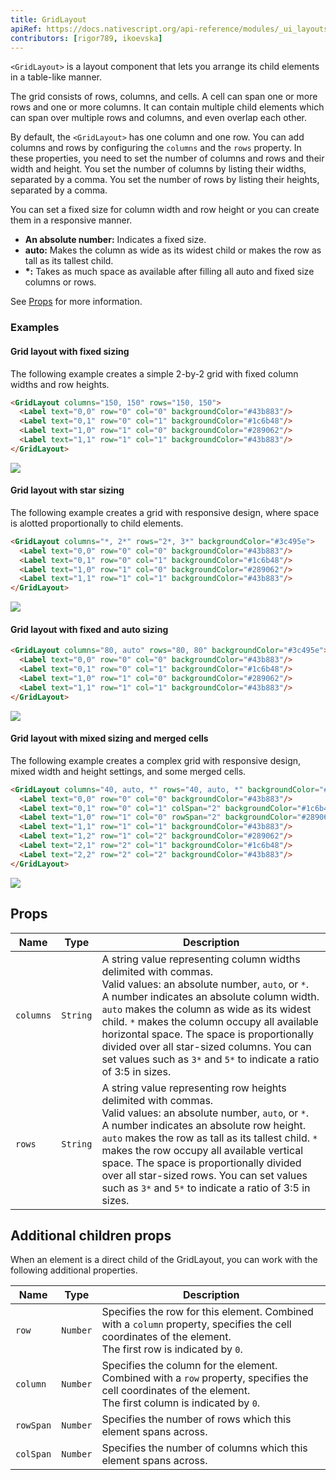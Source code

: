 ```yaml
---
title: GridLayout
apiRef: https://docs.nativescript.org/api-reference/modules/_ui_layouts_grid_layout_
contributors: [rigor789, ikoevska]
---
```


`<GridLayout>` is a layout component that lets you arrange its child elements in a table-like manner. 

The grid consists of rows, columns, and cells. A cell can span one or more rows and one or more columns. It can contain multiple child elements which can span over multiple rows and columns, and even overlap each other. 

By default, the `<GridLayout>` has one column and one row. You can add columns and rows by configuring the `columns` and the `rows` property. In these properties, you need to set the number of columns and rows and their width and height. You set the number of columns by listing their widths, separated by a comma. You set the number of rows by listing their heights, separated by a comma.

You can set a fixed size for column width and row height or you can create them in a responsive manner. 

* **An absolute number:** Indicates a fixed size.
* **auto:** Makes the column as wide as its widest child or makes the row as tall as its tallest child.
* **\*:** Takes as much space as available after filling all auto and fixed size columns or rows.

See [Props](#props) for more information.

### Examples

#### Grid layout with fixed sizing

The following example creates a simple 2-by-2 grid with fixed column widths and row heights.

```html
<GridLayout columns="150, 150" rows="150, 150">
  <Label text="0,0" row="0" col="0" backgroundColor="#43b883"/>
  <Label text="0,1" row="0" col="1" backgroundColor="#1c6b48"/>
  <Label text="1,0" row="1" col="0" backgroundColor="#289062"/>
  <Label text="1,1" row="1" col="1" backgroundColor="#43b883"/>
</GridLayout>
```
<img class="md:w-1/2 lg:w-1/3" src="https://art.nativescript-vue.org/layouts/grid_layout.svg" />

#### Grid layout with star sizing

The following example creates a grid with responsive design, where space is alotted proportionally to child elements.

```html
<GridLayout columns="*, 2*" rows="2*, 3*" backgroundColor="#3c495e">
  <Label text="0,0" row="0" col="0" backgroundColor="#43b883"/>
  <Label text="0,1" row="0" col="1" backgroundColor="#1c6b48"/>
  <Label text="1,0" row="1" col="0" backgroundColor="#289062"/>
  <Label text="1,1" row="1" col="1" backgroundColor="#43b883"/>
</GridLayout>
```
<img class="md:w-1/2 lg:w-1/3" src="https://art.nativescript-vue.org/layouts/grid_layout_star_sizing.svg" />

#### Grid layout with fixed and auto sizing

```html
<GridLayout columns="80, auto" rows="80, 80" backgroundColor="#3c495e">
  <Label text="0,0" row="0" col="0" backgroundColor="#43b883"/>
  <Label text="0,1" row="0" col="1" backgroundColor="#1c6b48"/>
  <Label text="1,0" row="1" col="0" backgroundColor="#289062"/>
  <Label text="1,1" row="1" col="1" backgroundColor="#43b883"/>
</GridLayout>
```
<img class="md:w-1/2 lg:w-1/3" src="https://art.nativescript-vue.org/layouts/grid_layout_complex.svg" />

#### Grid layout with mixed sizing and merged cells

The following example creates a complex grid with responsive design, mixed width and height settings, and some merged cells.

```html
<GridLayout columns="40, auto, *" rows="40, auto, *" backgroundColor="#3c495e">
  <Label text="0,0" row="0" col="0" backgroundColor="#43b883"/>
  <Label text="0,1" row="0" col="1" colSpan="2" backgroundColor="#1c6b48"/>
  <Label text="1,0" row="1" col="0" rowSpan="2" backgroundColor="#289062"/>
  <Label text="1,1" row="1" col="1" backgroundColor="#43b883"/>
  <Label text="1,2" row="1" col="2" backgroundColor="#289062"/>
  <Label text="2,1" row="2" col="1" backgroundColor="#1c6b48"/>
  <Label text="2,2" row="2" col="2" backgroundColor="#43b883"/>
</GridLayout>
```
<img class="md:w-1/2 lg:w-1/3" src="https://art.nativescript-vue.org/layouts/grid_layout.svg" />

## Props

| Name | Type | Description |
|------|------|-------------|
`columns` | `String` | A string value representing column widths delimited with commas.<br/>Valid values: an absolute number, `auto`, or `*`.<br/>A number indicates an absolute column width. `auto` makes the column as wide as its widest child. `*` makes the column occupy all available horizontal space. The space is proportionally divided over all star-sized columns. You can set values such as `3*` and `5*` to indicate a ratio of 3:5 in sizes.
`rows` | `String` | A string value representing row heights delimited with commas.<br/>Valid values: an absolute number, `auto`, or `*`.<br/>A number indicates an absolute row height. `auto` makes the row as tall as its tallest child. `*` makes the row occupy all available vertical space. The space is proportionally divided over all star-sized rows. You can set values such as `3*` and `5*` to indicate a ratio of 3:5 in sizes.

## Additional children props

When an element is a direct child of the GridLayout, you can work with the following additional properties.

| Name | Type | Description |
|------|------|-------------|
`row` | `Number` | Specifies the row for this element. Combined with a `column` property, specifies the cell coordinates of the element.<br/>The first row is indicated by `0`.
`column` | `Number` | Specifies the column for the element. Combined with a `row` property, specifies the cell coordinates of the element.<br/>The first column is indicated by `0`.
`rowSpan` | `Number` | Specifies the number of rows which this element spans across.
`colSpan` | `Number` | Specifies the number of columns which this element spans across.